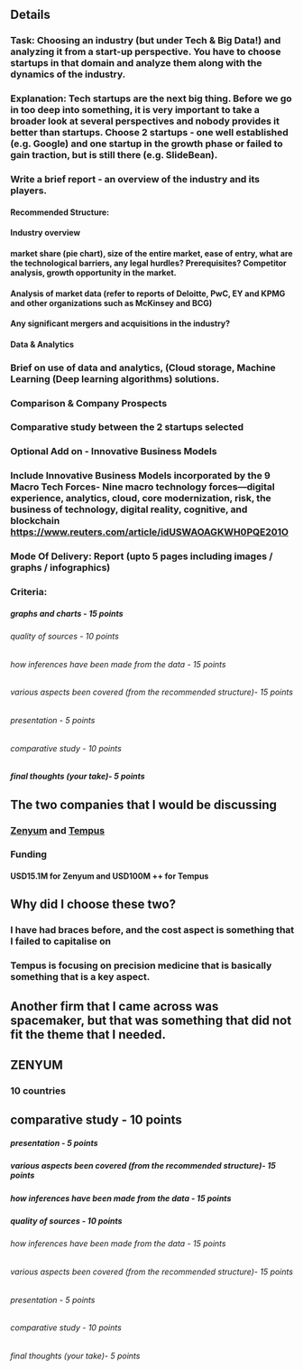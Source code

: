 ## Details
### Task: Choosing an industry (but under Tech & Big Data!) and analyzing it from a start-up perspective. You have to choose startups in that domain and analyze them along with the dynamics of the industry.
### Explanation: Tech startups are the next big thing. Before we go in too deep into something, it is very important to take a broader look at several perspectives and nobody provides it better than startups. Choose 2 startups - one well established (e.g. Google) and one startup in the growth phase or failed to gain traction, but is still there (e.g. SlideBean).
### Write a brief report - an overview of the industry and its players.
#### Recommended Structure:
#### Industry overview
#### market share (pie chart), size of the entire market, ease of entry, what are the technological barriers, any legal hurdles? Prerequisites? Competitor analysis, growth opportunity in the market.
#### Analysis of market data (refer to reports of Deloitte, PwC, EY and KPMG and other organizations such as McKinsey and BCG)
#### Any significant mergers and acquisitions in the industry?
#### Data & Analytics
### Brief on use of data and analytics, (Cloud storage, Machine Learning (Deep learning algorithms) solutions.
### Comparison & Company Prospects
### Comparative study between the 2 startups selected
### Optional Add on - Innovative Business Models
### Include Innovative Business Models incorporated by the 9 Macro Tech Forces- Nine macro technology forces—digital experience, analytics, cloud, core modernization, risk, the business of technology, digital reality, cognitive, and blockchain https://www.reuters.com/article/idUSWAOAGKWH0PQE201O
### Mode Of Delivery: Report (upto 5 pages including images / graphs / infographics)
### Criteria:
##### graphs and charts - 15 points
###### quality of sources - 10 points
###### how inferences have been made from the data - 15 points
###### various aspects been covered (from the recommended structure)- 15 points
###### presentation - 5 points
###### comparative study - 10 points
##### final thoughts (your take)- 5 points
## The two companies that I would be discussing
### [Zenyum](https://www.zenyum.com/sg-en) and [Tempus](https://www.tempus.com)
### Funding
#### USD15.1M for Zenyum and USD100M ++ for Tempus
## Why did I choose these two?
### I have had braces before, and the cost aspect is something that I failed to capitalise on
### Tempus is focusing on precision medicine that is basically something that is a key aspect.
## Another firm that I came across was spacemaker, but that was something that did not fit the theme that I needed.
## **ZENYUM**
### 10 countries
###
## comparative study - 10 points
##### presentation - 5 points
##### various aspects been covered (from the recommended structure)- 15 points
##### how inferences have been made from the data - 15 points
##### quality of sources - 10 points
###### how inferences have been made from the data - 15 points
###### various aspects been covered (from the recommended structure)- 15 points
###### presentation - 5 points
###### comparative study - 10 points
###### final thoughts (your take)- 5 points
##